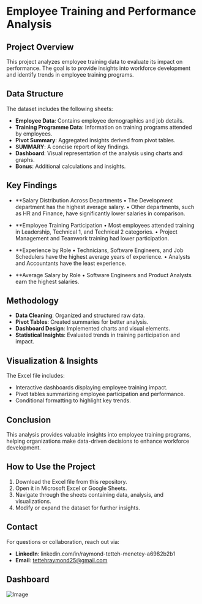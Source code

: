 # Employee Training and Performance Analysis

## Project Overview
This project analyzes employee training data to evaluate its impact on performance. The goal is to provide insights into workforce development and identify trends in employee training programs.

## Data Structure
The dataset includes the following sheets:
- **Employee Data**: Contains employee demographics and job details.
- **Training Programme Data**: Information on training programs attended by employees.
- **Pivot Summary**: Aggregated insights derived from pivot tables.
- **SUMMARY**: A concise report of key findings.
- **Dashboard**: Visual representation of the analysis using charts and graphs.
- **Bonus**: Additional calculations and insights.

## Key Findings
- **Salary Distribution Across Departments
•	The Development department has the highest average salary.
•	Other departments, such as HR and Finance, have significantly lower salaries in comparison.

- **Employee Training Participation
•	Most employees attended training in Leadership, Technical 1, and Technical 2 categories.
•	Project Management and Teamwork training had lower participation.

- **Experience by Role
•	Technicians, Software Engineers, and Job Schedulers have the highest average years of experience.
•	Analysts and Accountants have the least experience.

- **Average Salary by Role
•	Software Engineers and Product Analysts earn the highest salaries.


## Methodology
- **Data Cleaning**: Organized and structured raw data.
- **Pivot Tables**: Created summaries for better analysis.
- **Dashboard Design**: Implemented charts and visual elements.
- **Statistical Insights**: Evaluated trends in training participation and impact.

## Visualization & Insights
The Excel file includes:
- Interactive dashboards displaying employee training impact.
- Pivot tables summarizing employee participation and performance.
- Conditional formatting to highlight key trends.

## Conclusion
This analysis provides valuable insights into employee training programs, helping organizations make data-driven decisions to enhance workforce development.

## How to Use the Project
1. Download the Excel file from this repository.
2. Open it in Microsoft Excel or Google Sheets.
3. Navigate through the sheets containing data, analysis, and visualizations.
4. Modify or expand the dataset for further insights.

## Contact
For questions or collaboration, reach out via:
- **LinkedIn**: linkedin.com/in/raymond-tetteh-menetey-a6982b2b1
- **Email**: tettehraymond25@gmail.com

## Dashboard
![Image](https://github.com/user-attachments/assets/fb908427-ec95-42ef-9e8b-6ee9d0760ede)

